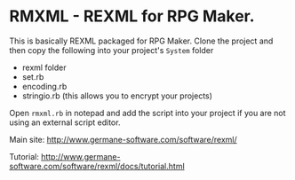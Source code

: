 RMXML - REXML for RPG Maker.
=====
This is basically REXML packaged for RPG Maker.
Clone the project and then copy the following into your project's `System` folder

* rexml folder
* set.rb
* encoding.rb
* stringio.rb (this allows you to encrypt your projects)

Open `rmxml.rb` in notepad and add the script into your project if you
are not using an external script editor.

Main site:
http://www.germane-software.com/software/rexml/

Tutorial:
http://www.germane-software.com/software/rexml/docs/tutorial.html
